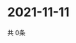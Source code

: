 # 2021-11-11
  共 0条

  <!-- BEGIN -->
  <!-- 最后更新时间Thu Nov 11 2021 17:12:25 GMT+0000 (Coordinated Universal Time) -->
  
  <!-- END -->
  
  